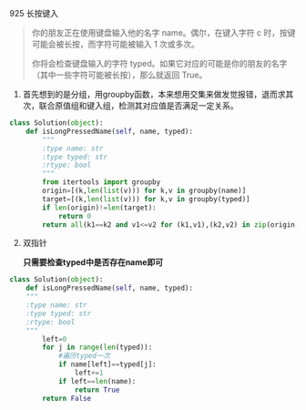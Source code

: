 925 长按键入

> 你的朋友正在使用键盘输入他的名字 name。偶尔，在键入字符 c 时，按键可能会被长按，而字符可能被输入 1 次或多次。
>
> 你将会检查键盘输入的字符 typed。如果它对应的可能是你的朋友的名字（其中一些字符可能被长按），那么就返回 True。
>

1. 首先想到的是分组，用groupby函数，本来想用交集来做发觉报错，退而求其次，联合原值组和键入组，检测其对应值是否满足一定关系。

```python
class Solution(object):
    def isLongPressedName(self, name, typed):
        """
        :type name: str
        :type typed: str
        :rtype: bool
        """
        from itertools import groupby
        origin=[(k,len(list(v))) for k,v in groupby(name)]
        target=[(k,len(list(v))) for k,v in groupby(typed)]
        if len(origin)!=len(target):
            return 0
        return all(k1==k2 and v1<=v2 for (k1,v1),(k2,v2) in zip(origin,target))
```

2. 双指针

   **只需要检查typed中是否存在name即可**

```python
class Solution(object):
    def isLongPressedName(self, name, typed):
    """
    :type name: str
    :type typed: str
    :rtype: bool
    """
        left=0
        for j in range(len(typed)):
            #遍历typed一次
            if name[left]==typed[j]:
                left+=1
            if left==len(name):
                return True
        return False


```

